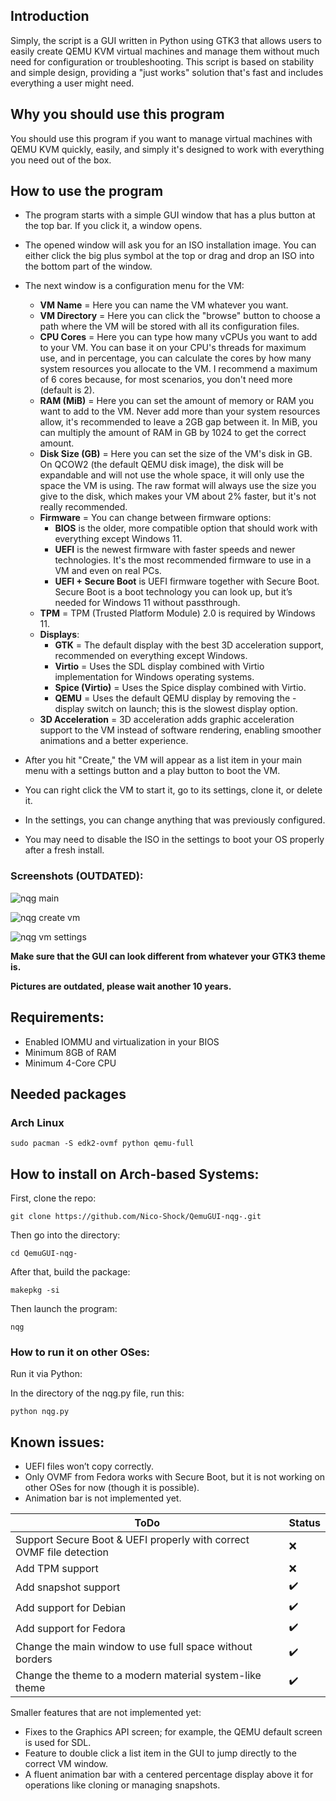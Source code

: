 ## Introduction

Simply, the script is a GUI written in Python using GTK3 that allows users to easily create QEMU KVM virtual machines and manage them without much need for configuration or troubleshooting. This script is based on stability and simple design, providing a "just works" solution that's fast and includes everything a user might need.

## Why you should use this program

You should use this program if you want to manage virtual machines with QEMU KVM quickly, easily, and simply it's designed to work with everything you need out of the box.

## How to use the program

- The program starts with a simple GUI window that has a plus button at the top bar. If you click it, a window opens.
- The opened window will ask you for an ISO installation image. You can either click the big plus symbol at the top or drag and drop an ISO into the bottom part of the window.
- The next window is a configuration menu for the VM:

  - **VM Name** = Here you can name the VM whatever you want.
  - **VM Directory** = Here you can click the "browse" button to choose a path where the VM will be stored with all its configuration files.
  - **CPU Cores** = Here you can type how many vCPUs you want to add to your VM. You can base it on your CPU's threads for maximum use, and in percentage, you can calculate the cores by how many system resources you allocate to the VM. I recommend a maximum of 6 cores because, for most scenarios, you don't need more (default is 2).
  - **RAM (MiB)** = Here you can set the amount of memory or RAM you want to add to the VM. Never add more than your system resources allow, it's recommended to leave a 2GB gap between it. In MiB, you can multiply the amount of RAM in GB by 1024 to get the correct amount.
  - **Disk Size (GB)** = Here you can set the size of the VM's disk in GB. On QCOW2 (the default QEMU disk image), the disk will be expandable and will not use the whole space, it will only use the space the VM is using. The raw format will always use the size you give to the disk, which makes your VM about 2% faster, but it's not really recommended.
  - **Firmware** = You can change between firmware options:
    - **BIOS** is the older, more compatible option that should work with everything except Windows 11.
    - **UEFI** is the newest firmware with faster speeds and newer technologies. It's the most recommended firmware to use in a VM and even on real PCs.
    - **UEFI + Secure Boot** is UEFI firmware together with Secure Boot. Secure Boot is a boot technology you can look up, but it’s needed for Windows 11 without passthrough.
  - **TPM** = TPM (Trusted Platform Module) 2.0 is required by Windows 11.
  - **Displays**:
    - **GTK** = The default display with the best 3D acceleration support, recommended on everything except Windows.
    - **Virtio** = Uses the SDL display combined with Virtio implementation for Windows operating systems.
    - **Spice (Virtio)** = Uses the Spice display combined with Virtio.
    - **QEMU** = Uses the default QEMU display by removing the -display switch on launch; this is the slowest display option.
  - **3D Acceleration** = 3D acceleration adds graphic acceleration support to the VM instead of software rendering, enabling smoother animations and a better experience.

- After you hit "Create," the VM will appear as a list item in your main menu with a settings button and a play button to boot the VM.
- You can right click the VM to start it, go to its settings, clone it, or delete it.
- In the settings, you can change anything that was previously configured.
- You may need to disable the ISO in the settings to boot your OS properly after a fresh install.

### **Screenshots (OUTDATED):**

![nqg main](https://github.com/user-attachments/assets/6a910865-18cd-465e-8896-4651bb1f221b)

![nqg create vm](https://github.com/user-attachments/assets/498fce03-6119-4345-b916-b73bff64e53c)

![nqg vm settings](https://github.com/user-attachments/assets/09ce9b3b-ded8-4824-9b2b-975966fa0275)

**Make sure that the GUI can look different from whatever your GTK3 theme is.**

**Pictures are outdated, please wait another 10 years.**

## Requirements:

- Enabled IOMMU and virtualization in your BIOS
- Minimum 8GB of RAM
- Minimum 4-Core CPU

## Needed packages

### Arch Linux

```
sudo pacman -S edk2-ovmf python qemu-full
```

## How to install on Arch-based Systems:

First, clone the repo:

```
git clone https://github.com/Nico-Shock/QemuGUI-nqg-.git
```

Then go into the directory:

```
cd QemuGUI-nqg-
```

After that, build the package:

```
makepkg -si
```

Then launch the program:

```
nqg
```

### How to run it on other OSes:

Run it via Python:

In the directory of the nqg.py file, run this:

```
python nqg.py
```

## Known issues:

- UEFI files won’t copy correctly.
- Only OVMF from Fedora works with Secure Boot, but it is not working on other OSes for now (though it is possible).
- Animation bar is not implemented yet.


| ToDo                                                                 | Status |
|----------------------------------------------------------------------|--------|
| Support Secure Boot & UEFI properly with correct OVMF file detection | ❌     |
| Add TPM support                                                      | ❌     |
| Add snapshot support                                                 | ✔️     |
| Add support for Debian                                               | ✔️     |
| Add support for Fedora                                               | ✔️     |
| Change the main window to use full space without borders             | ✔️     |
| Change the theme to a modern material system-like theme              | ✔️     |


Smaller features that are not implemented yet:
- Fixes to the Graphics API screen; for example, the QEMU default screen is used for SDL.  
- Feature to double click a list item in the GUI to jump directly to the correct VM window.
- A fluent animation bar with a centered percentage display above it for operations like cloning or managing snapshots.
